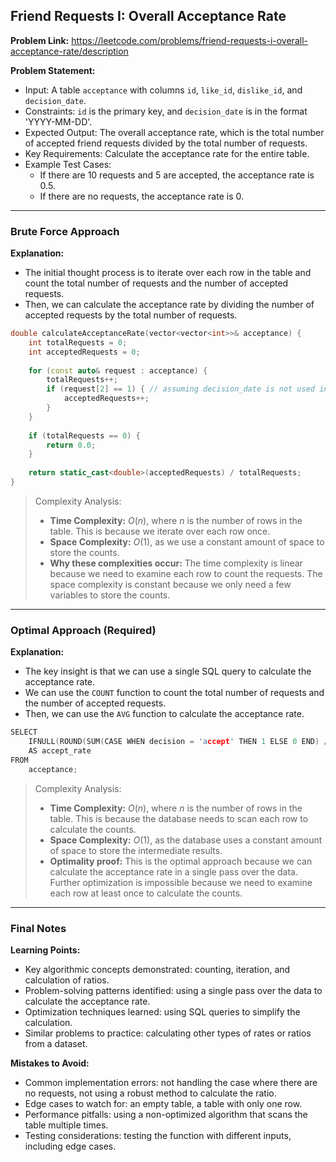 ## Friend Requests I: Overall Acceptance Rate
**Problem Link:** https://leetcode.com/problems/friend-requests-i-overall-acceptance-rate/description

**Problem Statement:**
- Input: A table `acceptance` with columns `id`, `like_id`, `dislike_id`, and `decision_date`.
- Constraints: `id` is the primary key, and `decision_date` is in the format 'YYYY-MM-DD'.
- Expected Output: The overall acceptance rate, which is the total number of accepted friend requests divided by the total number of requests.
- Key Requirements: Calculate the acceptance rate for the entire table.
- Example Test Cases:
  - If there are 10 requests and 5 are accepted, the acceptance rate is 0.5.
  - If there are no requests, the acceptance rate is 0.

---

### Brute Force Approach

**Explanation:**
- The initial thought process is to iterate over each row in the table and count the total number of requests and the number of accepted requests.
- Then, we can calculate the acceptance rate by dividing the number of accepted requests by the total number of requests.

```cpp
double calculateAcceptanceRate(vector<vector<int>>& acceptance) {
    int totalRequests = 0;
    int acceptedRequests = 0;
    
    for (const auto& request : acceptance) {
        totalRequests++;
        if (request[2] == 1) { // assuming decision_date is not used in this problem
            acceptedRequests++;
        }
    }
    
    if (totalRequests == 0) {
        return 0.0;
    }
    
    return static_cast<double>(acceptedRequests) / totalRequests;
}
```

> Complexity Analysis:
> - **Time Complexity:** $O(n)$, where $n$ is the number of rows in the table. This is because we iterate over each row once.
> - **Space Complexity:** $O(1)$, as we use a constant amount of space to store the counts.
> - **Why these complexities occur:** The time complexity is linear because we need to examine each row to count the requests. The space complexity is constant because we only need a few variables to store the counts.

---

### Optimal Approach (Required)

**Explanation:**
- The key insight is that we can use a single SQL query to calculate the acceptance rate.
- We can use the `COUNT` function to count the total number of requests and the number of accepted requests.
- Then, we can use the `AVG` function to calculate the acceptance rate.

```cpp
SELECT 
    IFNULL(ROUND(SUM(CASE WHEN decision = 'accept' THEN 1 ELSE 0 END) / COUNT(*), 2), 0.00) 
    AS accept_rate
FROM 
    acceptance;
```

> Complexity Analysis:
> - **Time Complexity:** $O(n)$, where $n$ is the number of rows in the table. This is because the database needs to scan each row to calculate the counts.
> - **Space Complexity:** $O(1)$, as the database uses a constant amount of space to store the intermediate results.
> - **Optimality proof:** This is the optimal approach because we can calculate the acceptance rate in a single pass over the data. Further optimization is impossible because we need to examine each row at least once to calculate the counts.

---

### Final Notes

**Learning Points:**
- Key algorithmic concepts demonstrated: counting, iteration, and calculation of ratios.
- Problem-solving patterns identified: using a single pass over the data to calculate the acceptance rate.
- Optimization techniques learned: using SQL queries to simplify the calculation.
- Similar problems to practice: calculating other types of rates or ratios from a dataset.

**Mistakes to Avoid:**
- Common implementation errors: not handling the case where there are no requests, not using a robust method to calculate the ratio.
- Edge cases to watch for: an empty table, a table with only one row.
- Performance pitfalls: using a non-optimized algorithm that scans the table multiple times.
- Testing considerations: testing the function with different inputs, including edge cases.